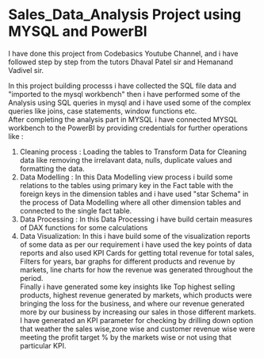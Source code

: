 # Sales_Data_Analysis Project using MYSQL and PowerBI

I have done this project from Codebasics Youtube Channel, and i have followed step by step from the tutors Dhaval Patel sir and Hemanand Vadivel sir.

In this project building processs i have collected the SQL file data and "imported to the mysql workbench" then i have performed some of the Analysis using SQL queries in mysql and i have used some of the complex queries like joins, case statements, window functions etc.                                                                
After completing the analysis part in MYSQL i have connected MYSQL workbench to the PowerBI by providing credentials for further operations like :                                             
1. Cleaning process  : Loading the tables to Transform Data for Cleaning data like removing the irrelavant data, nulls, duplicate values and formatting the data.     
2. Data Modelling    : In this Data Modelling view process i build some relations to the tables using primary key in the Fact table with the foreign keys in the                             dimension tables and i have used "star Schema" in the process of Data Modelling where all other dimension tables and connected to the single                         fact table.
3. Data Processing   : In this Data Processing i have build certain measures of DAX functions for some calculations
4. Data Visualization: In this i have build some of the visualization reports of some data as per our requirement i have used the key points of data reports and also                        used KPI Cards for getting total revenue for total sales, Filters for years, bar graphs for different products and  revenue by markets, line                          charts for how the revenue was generated throughout the period.                                                                           
Finally i have generated some key insights like Top highest selling products, highest revenue generated by markets, which products were bringing the loss for the business, and where our revenue generated more by our business by increasing our sales in those different markets.                                                                       
I have generated an KPI parameter for checking by drilling down option that weather the sales wise,zone wise and customer revenue wise were meeting the profit target % by the markets wise or not using that particular KPI.
